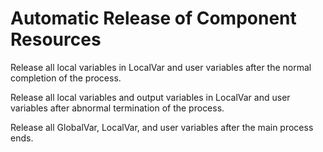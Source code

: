 # Automatic Release of Component Resources

Release all local variables in LocalVar and user variables after the normal completion of the process.

Release all local variables and output variables in LocalVar and user variables after abnormal termination of the process.

Release all GlobalVar, LocalVar, and user variables after the main process ends.